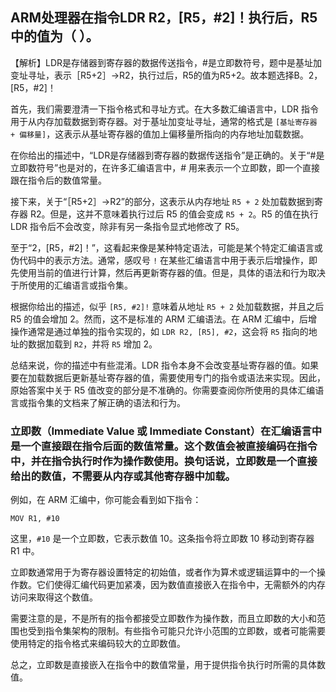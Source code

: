 ## ARM处理器在指令LDR R2，[R5，#2]！执行后，R5中的值为（  ）。



【解析】LDR是存储器到寄存器的数据传送指令，#是立即数符号，题中是基址加变址寻址，表示［R5+2］→R2，执行过后，R5的值为R5+2。故本题选择B。2，[R5，#2]！


首先，我们需要澄清一下指令格式和寻址方式。在大多数汇编语言中，LDR 指令用于从内存加载数据到寄存器。对于基址加变址寻址，通常的格式是 `[基址寄存器 + 偏移量]`，这表示从基址寄存器的值加上偏移量所指向的内存地址加载数据。

在你给出的描述中，“LDR是存储器到寄存器的数据传送指令”是正确的。关于“#是立即数符号”也是对的，在许多汇编语言中，# 用来表示一个立即数，即一个直接跟在指令后的数值常量。

接下来，关于“［R5+2］→R2”的部分，这表示从内存地址 `R5 + 2` 处加载数据到寄存器 R2。但是，这并不意味着执行过后 R5 的值会变成 `R5 + 2`。R5 的值在执行 LDR 指令后不会改变，除非有另一条指令显式地修改了 R5。

至于“2，[R5，#2]！”，这看起来像是某种特定语法，可能是某个特定汇编语言或伪代码中的表示方法。通常，感叹号 `!` 在某些汇编语言中用于表示后增操作，即先使用当前的值进行计算，然后再更新寄存器的值。但是，具体的语法和行为取决于所使用的汇编语言或指令集。

根据你给出的描述，似乎 `[R5, #2]!` 意味着从地址 `R5 + 2` 处加载数据，并且之后 R5 的值会增加 2。然而，这不是标准的 ARM 汇编语法。在 ARM 汇编中，后增操作通常是通过单独的指令实现的，如 `LDR R2, [R5], #2`，这会将 `R5` 指向的地址的数据加载到 `R2`，并将 `R5` 增加 2。

总结来说，你的描述中有些混淆。LDR 指令本身不会改变基址寄存器的值。如果要在加载数据后更新基址寄存器的值，需要使用专门的指令或语法来实现。因此，原始答案中关于 R5 值改变的部分是不准确的。你需要查阅你所使用的具体汇编语言或指令集的文档来了解正确的语法和行为。




### 立即数（Immediate Value 或 Immediate Constant）在汇编语言中是一个直接跟在指令后面的数值常量。这个数值会被直接编码在指令中，并在指令执行时作为操作数使用。换句话说，立即数是一个直接给出的数值，不需要从内存或其他寄存器中加载。

例如，在 ARM 汇编中，你可能会看到如下指令：

```assembly
MOV R1, #10
```

这里，`#10` 是一个立即数，它表示数值 10。这条指令将立即数 10 移动到寄存器 R1 中。

立即数通常用于为寄存器设置特定的初始值，或者作为算术或逻辑运算中的一个操作数。它们使得汇编代码更加紧凑，因为数值直接嵌入在指令中，无需额外的内存访问来取得这个数值。

需要注意的是，不是所有的指令都接受立即数作为操作数，而且立即数的大小和范围也受到指令集架构的限制。有些指令可能只允许小范围的立即数，或者可能需要使用特定的指令格式来编码较大的立即数值。

总之，立即数是直接嵌入在指令中的数值常量，用于提供指令执行时所需的具体数值。

